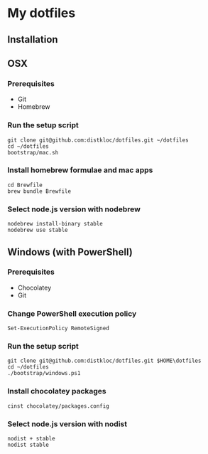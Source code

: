 # My dotfiles

## Installation

## OSX

### Prerequisites

* Git
* Homebrew

### Run the setup script

```
git clone git@github.com:distkloc/dotfiles.git ~/dotfiles
cd ~/dotfiles
bootstrap/mac.sh
```

### Install homebrew formulae and mac apps

```
cd Brewfile
brew bundle Brewfile
```

### Select node.js version with nodebrew

```
nodebrew install-binary stable
nodebrew use stable
```


## Windows (with PowerShell)

### Prerequisites

* Chocolatey
* Git

### Change PowerShell execution policy

```
Set-ExecutionPolicy RemoteSigned
```

### Run the setup script

```
git clone git@github.com:distkloc/dotfiles.git $HOME\dotfiles
cd ~/dotfiles
./bootstrap/windows.ps1
```

### Install chocolatey packages

```
cinst chocolatey/packages.config
```

### Select node.js version with nodist

```
nodist + stable
nodist stable
```
